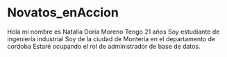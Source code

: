 # Novatos_enAccion
Hola mi nombre es Natalia Doria Moreno
Tengo 21 años 
Soy estudiante de ingeniería industrial 
Soy de la ciudad de Montería en el departamento de cordoba
Estaré ocupando el rol de administrador de base de datos.
